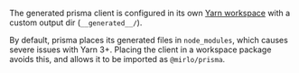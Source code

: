 The generated prisma client is configured in its own [Yarn workspace](https://yarnpkg.com/features/workspaces) with a custom output dir (`__generated__/`).

By default, prisma places its generated files in `node_modules`, which causes severe issues with Yarn 3+. Placing the client in a workspace package avoids this, and allows it to be imported as `@mirlo/prisma`.
